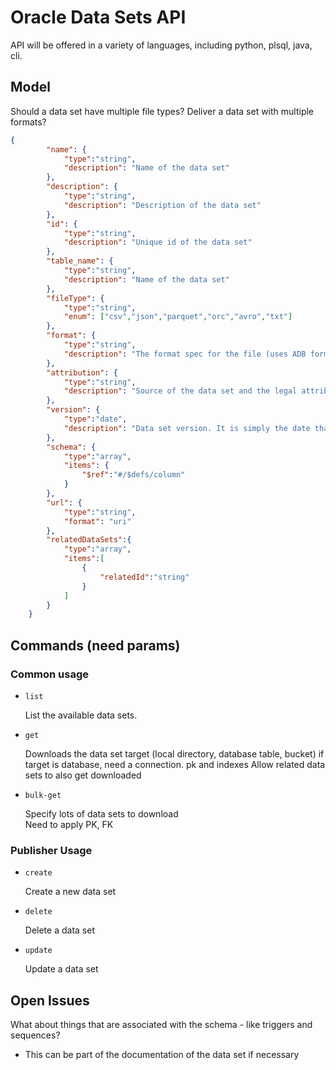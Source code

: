 # Oracle Data Sets API
API will be offered in a variety of languages, including python, plsql, java, cli.


## Model

Should a data set have multiple file types?  Deliver a data set with multiple formats?

```json
{
        "name": {
            "type":"string",
            "description": "Name of the data set"
        },
        "description": {
            "type":"string",
            "description": "Description of the data set"
        },
        "id": {
            "type":"string",
            "description": "Unique id of the data set"
        },
        "table_name": {
            "type":"string",
            "description": "Name of the data set"
        },        
        "fileType": {
            "type":"string",
            "enum": ["csv","json","parquet","orc","avro","txt"]
        },
        "format": {
            "type":"string",
            "description": "The format spec for the file (uses ADB format spec)"
        },
        "attribution": {
            "type":"string",
            "description": "Source of the data set and the legal attribution"
        },
        "version": {
            "type":"date",
            "description": "Data set version. It is simply the date that it was last changed."
        },
        "schema": {
            "type":"array",
            "items": { 
                "$ref":"#/$defs/column"                
            }
        },
        "url": {
            "type":"string",
            "format": "uri"
        },
        "relatedDataSets":{
            "type":"array",
            "items":[
                {
                    "relatedId":"string"
                }
            ]
        }
    }
```

## Commands (need params)

### Common usage
* `list`

   List the available data sets.  

* `get`

   Downloads the data set
   target (local directory, database table, bucket)
   if target is database, need a connection.
   pk and indexes
   Allow related data sets to also get downloaded

* `bulk-get`

   Specify lots of data sets to download   
   Need to apply PK, FK

### Publisher Usage

* `create`

   Create a new data set

* `delete`

   Delete a data set

* `update`

   Update a data set



## Open Issues
What about things that are associated with the schema - like triggers and sequences?
* This can be part of the documentation of the data set if necessary


